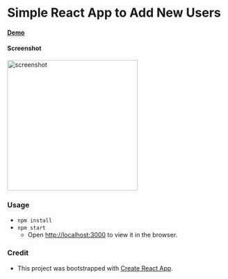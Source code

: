 # Simple React App to Add New Users

#### [Demo](https://user-management-react.netlify.com)

#### Screenshot
<img alt='screenshot' src='./assets/screenshot.png' width="300px" />

### Usage
* `npm install`
* `npm start`
  * Open [http://localhost:3000](http://localhost:3000) to view it in the browser.

### Credit
* This project was bootstrapped with [Create React App](https://github.com/facebook/create-react-app).
